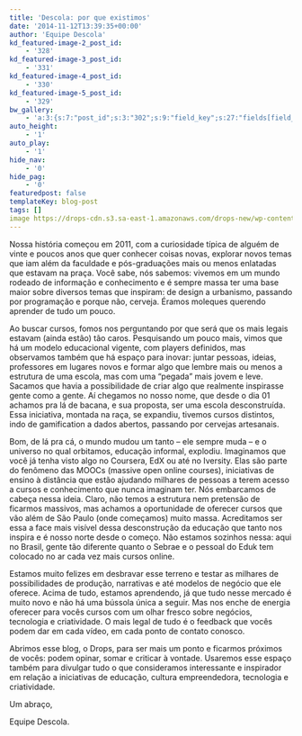 ```yaml
---
title: 'Descola: por que existimos'
date: '2014-11-12T13:39:35+00:00'
author: 'Equipe Descola'
kd_featured-image-2_post_id:
    - '328'
kd_featured-image-3_post_id:
    - '331'
kd_featured-image-4_post_id:
    - '330'
kd_featured-image-5_post_id:
    - '329'
bw_gallery:
    - 'a:3:{s:7:"post_id";s:3:"302";s:9:"field_key";s:27:"fields[field_53cd164750f27]";s:3:"ids";s:0:"";}'
auto_height:
    - '1'
auto_play:
    - '1'
hide_nav:
    - '0'
hide_pag:
    - '0'
featuredpost: false
templateKey: blog-post
tags: []
image https://drops-cdn.s3.sa-east-1.amazonaws.com/drops-new/wp-content/uploads/2014/11/12133935/equipe_descola-150x150.jpeg
---
```

Nossa história começou em 2011, com a curiosidade típica de alguém de vinte e poucos anos que quer conhecer coisas novas, explorar novos temas que iam além da faculdade e pós-graduações mais ou menos enlatadas que estavam na praça. Você sabe, nós sabemos: vivemos em um mundo rodeado de informação e conhecimento e é sempre massa ter uma base maior sobre diversos temas que inspiram: de design a urbanismo, passando por programação e porque não, cerveja. Éramos moleques querendo aprender de tudo um pouco.

<span class="s1">Ao buscar cursos, fomos nos perguntando por que será que os mais legais estavam (ainda estão) tão caros. Pesquisando um pouco mais, vimos que há um modelo educacional vigente, com players definidos, mas observamos também que há espaço para inovar: juntar pessoas, ideias, professores em lugares novos e formar algo que lembre mais ou menos a estrutura de uma escola, mas com uma “pegada” mais jovem e leve. Sacamos que havia a possibilidade de criar algo que realmente inspirasse gente como a gente. Aí chegamos no nosso nome, que desde o dia 01 achamos pra lá de bacana, e sua proposta, ser uma escola desconstruída. Essa iniciativa, montada na raça, se expandiu, tivemos cursos distintos, indo de gamification a dados abertos, passando por cervejas artesanais.</span>

<span class="s1">Bom, de lá pra cá, o mundo mudou um tanto – ele sempre muda – e o universo no qual orbitamos, educação informal, explodiu. Imaginamos que você já tenha visto algo no Coursera, EdX ou até no Iversity. Elas são parte do fenômeno das MOOCs (massive open online courses), iniciativas de ensino à distância que estão ajudando milhares de pessoas a terem acesso a cursos e conhecimento que nunca imaginam ter. Nós embarcamos de cabeça nessa ideia. Claro, não temos a estrutura nem pretensão de ficarmos massivos, mas achamos a oportunidade de oferecer cursos que vão além de São Paulo (onde começamos) muito massa. Acreditamos ser essa a face mais visível dessa desconstrução da educação que tanto nos inspira e é nosso norte desde o começo. Não estamos sozinhos nessa: aqui no Brasil, gente tão diferente quanto o Sebrae e o pessoal do Eduk tem colocado no ar cada vez mais cursos online.</span>

<span class="s1">Estamos muito felizes em desbravar esse terreno e testar as milhares de possibilidades de produção, narrativas e até modelos de negócio que ele oferece. Acima de tudo, estamos aprendendo, já que tudo nesse mercado é muito novo e não há uma bússola única a seguir. Mas nos enche de energia oferecer para vocês cursos com um olhar fresco sobre negócios, tecnologia e criatividade. O mais legal de tudo é o feedback que vocês podem dar em cada vídeo, em cada ponto de contato conosco.</span>

<span class="s1">Abrimos esse blog, o Drops, para ser mais um ponto e ficarmos próximos de vocês: podem opinar, somar e criticar à vontade. Usaremos esse espaço também para divulgar tudo o que consideramos interessante e inspirador em relação a iniciativas de educação, cultura empreendedora, tecnologia e criatividade.</span>

<span class="s1">Um abraço,</span>

<span class="s1">Equipe Descola.</span>
